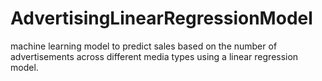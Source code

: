 # AdvertisingLinearRegressionModel
machine learning model to predict sales based on the number of advertisements across different media types using a linear regression model.
